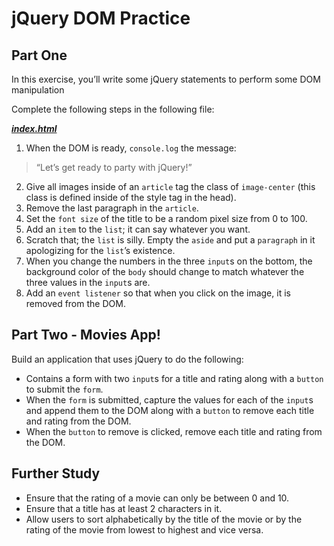 # jQuery DOM Practice

## Part One

In this exercise, you’ll write some jQuery statements to perform some DOM manipulation

Complete the following steps in the following file:

[**_index.html_**](index.html)

1. When the DOM is ready, `console.log` the message:

> “Let’s get ready to party with jQuery!”

2. Give all images inside of an `article` tag the class of `image-center` (this class is defined inside of the style tag in the head).
3. Remove the last paragraph in the `article`.
4. Set the `font size` of the title to be a random pixel size from 0 to 100.
5. Add an `item` to the `list`; it can say whatever you want.
6. Scratch that; the `list` is silly. Empty the `aside` and put a `paragraph` in it apologizing for the `list`’s existence.
7. When you change the numbers in the three `input`s on the bottom, the background color of the `body` should change to match whatever the three values in the `input`s are.
8. Add an `event listener` so that when you click on the image, it is removed from the DOM.

## Part Two - Movies App!

Build an application that uses jQuery to do the following:

-   Contains a form with two `input`s for a title and rating along with a `button` to submit the `form`.
-   When the `form` is submitted, capture the values for each of the `input`s and append them to the DOM along with a `button` to remove each title and rating from the DOM.
-   When the `button` to remove is clicked, remove each title and rating from the DOM.

## Further Study

-   Ensure that the rating of a movie can only be between 0 and 10.
-   Ensure that a title has at least 2 characters in it.
-   Allow users to sort alphabetically by the title of the movie or by the rating of the movie from lowest to highest and vice versa.
